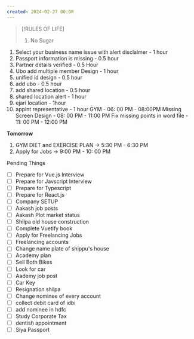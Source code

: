 ```yaml
---
created: 2024-02-27 00:08
---
```


> [!RULES OF LIFE]
>
> 1. No Sugar
> 

1. Select your business name issue with alert disclaimer - 1 hour
2. Passport information is missing - 0.5 hour
3. Partner details verified - 0.5 Hour
4. Ubo add multiple member Design - 1 hour
5. unified id design - 0.5 hour
6. add ubo - 0.5 hour
7. add shared location - 0.5 hour
8. shared location alert - 1 hour
9. ejari location - 1hour
10. appint representative - 1 hour
GYM - 06: 00 PM - 08:00PM
Missing Screen Design - 08: 00 PM - 11:00 PM 
Fix missing points in word file - 11: 00 PM - 12:00 PM

**Tomorrow**

1. GYM DIET and EXERCISE PLAN -> 5:30 PM - 6:30 PM
2. Apply for Jobs -> 9:00 PM - 10: 00 PM



Pending Things

- [ ] Prepare for Vue.js Interview
- [ ] Prepare for Javscript Interview
- [ ] Prepare for Typescript
- [ ] Prepare for React.js
- [ ] Company SETUP
- [ ] Aakash job posts
- [ ] Aakash Plot market status
- [ ] Shilpa old house construction
- [ ] Complete Vuetify book
- [ ] Apply for Freelancing Jobs
- [ ] Freelancing accounts
- [ ] Change name plate of shippu's house 
- [ ] Academy plan 
- [ ] Sell Both Bikes
- [ ] Look for car
- [ ] Aademy job post
- [ ] Car Key 
- [ ] Resignation shilpa
- [ ] Change nominee of every account
- [ ] collect debit card of idbi
- [ ] add nominee in hdfc 
- [ ] Study Corporate Tax
- [ ] dentish appointment
- [ ] Siya Passport